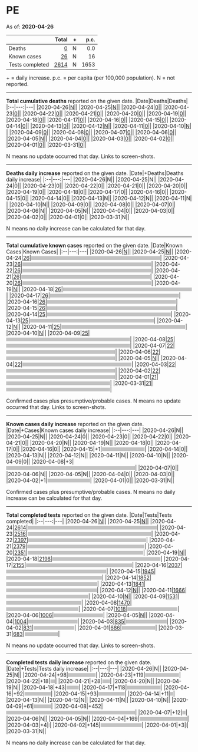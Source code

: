 # PE

As of: **2020-04-26**

||Total|+|p.c.|
|--|---:|---:|---:|
|Deaths|[0](https://github.com/johanley/covid-19-canada/blob/master/data/screenshots/2020-04-26_21h00mADT/pe.png)|N|0.0|
|Known cases|[26](https://github.com/johanley/covid-19-canada/blob/master/data/screenshots/2020-04-26_21h00mADT/pe.png)|N|16|
|Tests completed|[2614](https://github.com/johanley/covid-19-canada/blob/master/data/screenshots/2020-04-26_21h00mADT/pe.png)|N|1653|

\+ = daily increase.
p.c. = per capita (per 100,000 population).
N = not reported.



***

**Total cumulative deaths** reported on the given date.
|Date|Deaths|Deaths|
|:--|---:|---|
|2020-04-26|[N](https://github.com/johanley/covid-19-canada/blob/master/data/screenshots/2020-04-26_21h00mADT/pe.png)|<img src='bar.png' height='10' width='0' title='N'>|
|2020-04-25|[N](https://github.com/johanley/covid-19-canada/blob/master/data/screenshots/2020-04-25_21h30mADT/pe.png)|<img src='bar.png' height='10' width='0' title='N'>|
|2020-04-24|[0](https://github.com/johanley/covid-19-canada/blob/master/data/screenshots/2020-04-24_21h15mADT/pe.png)|<img src='bar.png' height='10' width='0' title='0'>|
|2020-04-23|[0](https://github.com/johanley/covid-19-canada/blob/master/data/screenshots/2020-04-23_21h30mADT/pe.png)|<img src='bar.png' height='10' width='0' title='0'>|
|2020-04-22|[0](https://github.com/johanley/covid-19-canada/blob/master/data/screenshots/2020-04-22_21h30mADT/pe.png)|<img src='bar.png' height='10' width='0' title='0'>|
|2020-04-21|[0](https://github.com/johanley/covid-19-canada/blob/master/data/screenshots/2020-04-21_21h30mADT/pe.png)|<img src='bar.png' height='10' width='0' title='0'>|
|2020-04-20|[0](https://github.com/johanley/covid-19-canada/blob/master/data/screenshots/2020-04-20_21h15mADT/pe.png)|<img src='bar.png' height='10' width='0' title='0'>|
|2020-04-19|[0](https://github.com/johanley/covid-19-canada/blob/master/data/screenshots/2020-04-19_19h30mADT/pe.png)|<img src='bar.png' height='10' width='0' title='0'>|
|2020-04-18|[0](https://github.com/johanley/covid-19-canada/blob/master/data/screenshots/2020-04-18_21h30mADT/pe.png)|<img src='bar.png' height='10' width='0' title='0'>|
|2020-04-17|[0](https://github.com/johanley/covid-19-canada/blob/master/data/screenshots/2020-04-17_21h00mADT/pe.png)|<img src='bar.png' height='10' width='0' title='0'>|
|2020-04-16|[0](https://github.com/johanley/covid-19-canada/blob/master/data/screenshots/2020-04-16_21h00mADT/pe.png)|<img src='bar.png' height='10' width='0' title='0'>|
|2020-04-15|[0](https://github.com/johanley/covid-19-canada/blob/master/data/screenshots/2020-04-15_21h00mADT/pe.png)|<img src='bar.png' height='10' width='0' title='0'>|
|2020-04-14|[0](https://github.com/johanley/covid-19-canada/blob/master/data/screenshots/2020-04-14_21h00mADT/pe.png)|<img src='bar.png' height='10' width='0' title='0'>|
|2020-04-13|[0](https://github.com/johanley/covid-19-canada/blob/master/data/screenshots/2020-04-13_21h00mADT/pe.png)|<img src='bar.png' height='10' width='0' title='0'>|
|2020-04-12|[N](https://github.com/johanley/covid-19-canada/blob/master/data/screenshots/2020-04-12_21h30mADT/pe.png)|<img src='bar.png' height='10' width='0' title='N'>|
|2020-04-11|[0](https://github.com/johanley/covid-19-canada/blob/master/data/screenshots/2020-04-11_21h00mADT/pe.png)|<img src='bar.png' height='10' width='0' title='0'>|
|2020-04-10|[N](https://github.com/johanley/covid-19-canada/blob/master/data/screenshots/2020-04-10_21h30mADT/pe.png)|<img src='bar.png' height='10' width='0' title='N'>|
|2020-04-09|[0](https://github.com/johanley/covid-19-canada/blob/master/data/screenshots/2020-04-09_22h00mADT/pe.png)|<img src='bar.png' height='10' width='0' title='0'>|
|2020-04-08|[0](https://github.com/johanley/covid-19-canada/blob/master/data/screenshots/2020-04-08_21h30mADT/pe.png)|<img src='bar.png' height='10' width='0' title='0'>|
|2020-04-07|[0](https://github.com/johanley/covid-19-canada/blob/master/data/screenshots/2020-04-07_21h45mADT/pe.png)|<img src='bar.png' height='10' width='0' title='0'>|
|2020-04-06|[0](https://github.com/johanley/covid-19-canada/blob/master/data/screenshots/2020-04-06_21h45mADT/pe.png)|<img src='bar.png' height='10' width='0' title='0'>|
|2020-04-05|[N](https://github.com/johanley/covid-19-canada/blob/master/data/screenshots/2020-04-05_21h30mADT/pe.png)|<img src='bar.png' height='10' width='0' title='N'>|
|2020-04-04|[0](https://github.com/johanley/covid-19-canada/blob/master/data/screenshots/2020-04-04_21h00mADT/pe.png)|<img src='bar.png' height='10' width='0' title='0'>|
|2020-04-03|[0](https://github.com/johanley/covid-19-canada/blob/master/data/screenshots/2020-04-03_21h30mADT/pe.png)|<img src='bar.png' height='10' width='0' title='0'>|
|2020-04-02|[0](https://github.com/johanley/covid-19-canada/blob/master/data/screenshots/2020-04-02_22h00mADT/pe.png)|<img src='bar.png' height='10' width='0' title='0'>|
|2020-04-01|[0](https://github.com/johanley/covid-19-canada/blob/master/data/screenshots/2020-04-01_22h00mADT/pe.png)|<img src='bar.png' height='10' width='0' title='0'>|
|2020-03-31|[0](https://github.com/johanley/covid-19-canada/blob/master/data/screenshots/2020-03-31_22h00mADT/pe.png)|<img src='bar.png' height='10' width='0' title='0'>|


N means no update occurred that day. Links to screen-shots.


***

**Deaths daily increase** reported on the given date.
|Date|+Deaths|Deaths daily increase|
|:--|---:|---|
|2020-04-26|N|<img src='bar.png' height='10' width='0' title='N'>|
|2020-04-25|N|<img src='bar.png' height='10' width='0' title='N'>|
|2020-04-24|0|<img src='bar.png' height='10' width='0' title='0'>|
|2020-04-23|0|<img src='bar.png' height='10' width='0' title='0'>|
|2020-04-22|0|<img src='bar.png' height='10' width='0' title='0'>|
|2020-04-21|0|<img src='bar.png' height='10' width='0' title='0'>|
|2020-04-20|0|<img src='bar.png' height='10' width='0' title='0'>|
|2020-04-19|0|<img src='bar.png' height='10' width='0' title='0'>|
|2020-04-18|0|<img src='bar.png' height='10' width='0' title='0'>|
|2020-04-17|0|<img src='bar.png' height='10' width='0' title='0'>|
|2020-04-16|0|<img src='bar.png' height='10' width='0' title='0'>|
|2020-04-15|0|<img src='bar.png' height='10' width='0' title='0'>|
|2020-04-14|0|<img src='bar.png' height='10' width='0' title='0'>|
|2020-04-13|N|<img src='bar.png' height='10' width='0' title='N'>|
|2020-04-12|N|<img src='bar.png' height='10' width='0' title='N'>|
|2020-04-11|N|<img src='bar.png' height='10' width='0' title='N'>|
|2020-04-10|N|<img src='bar.png' height='10' width='0' title='N'>|
|2020-04-09|0|<img src='bar.png' height='10' width='0' title='0'>|
|2020-04-08|0|<img src='bar.png' height='10' width='0' title='0'>|
|2020-04-07|0|<img src='bar.png' height='10' width='0' title='0'>|
|2020-04-06|N|<img src='bar.png' height='10' width='0' title='N'>|
|2020-04-05|N|<img src='bar.png' height='10' width='0' title='N'>|
|2020-04-04|0|<img src='bar.png' height='10' width='0' title='0'>|
|2020-04-03|0|<img src='bar.png' height='10' width='0' title='0'>|
|2020-04-02|0|<img src='bar.png' height='10' width='0' title='0'>|
|2020-04-01|0|<img src='bar.png' height='10' width='0' title='0'>|
|2020-03-31|N|<img src='bar.png' height='10' width='0' title='N'>|


N means no daily increase can be calculated for that day.




***

**Total cumulative known cases** reported on the given date.
|Date|Known Cases|Known Cases|
|:--|---:|---|
|2020-04-26|[N](https://github.com/johanley/covid-19-canada/blob/master/data/screenshots/2020-04-26_21h00mADT/pe.png)|<img src='bar.png' height='10' width='0' title='N'>|
|2020-04-25|[N](https://github.com/johanley/covid-19-canada/blob/master/data/screenshots/2020-04-25_21h30mADT/pe.png)|<img src='bar.png' height='10' width='0' title='N'>|
|2020-04-24|[26](https://github.com/johanley/covid-19-canada/blob/master/data/screenshots/2020-04-24_21h15mADT/pe.png)|<img src='bar.png' height='10' width='350' title='26'>|
|2020-04-23|[26](https://github.com/johanley/covid-19-canada/blob/master/data/screenshots/2020-04-23_21h30mADT/pe.png)|<img src='bar.png' height='10' width='350' title='26'>|
|2020-04-22|[26](https://github.com/johanley/covid-19-canada/blob/master/data/screenshots/2020-04-22_21h30mADT/pe.png)|<img src='bar.png' height='10' width='350' title='26'>|
|2020-04-21|[26](https://github.com/johanley/covid-19-canada/blob/master/data/screenshots/2020-04-21_21h30mADT/pe.png)|<img src='bar.png' height='10' width='350' title='26'>|
|2020-04-20|[26](https://github.com/johanley/covid-19-canada/blob/master/data/screenshots/2020-04-20_21h15mADT/pe.png)|<img src='bar.png' height='10' width='350' title='26'>|
|2020-04-19|[N](https://github.com/johanley/covid-19-canada/blob/master/data/screenshots/2020-04-19_19h30mADT/pe.png)|<img src='bar.png' height='10' width='0' title='N'>|
|2020-04-18|[26](https://github.com/johanley/covid-19-canada/blob/master/data/screenshots/2020-04-18_21h30mADT/pe.png)|<img src='bar.png' height='10' width='350' title='26'>|
|2020-04-17|[26](https://github.com/johanley/covid-19-canada/blob/master/data/screenshots/2020-04-17_21h00mADT/pe.png)|<img src='bar.png' height='10' width='350' title='26'>|
|2020-04-16|[26](https://github.com/johanley/covid-19-canada/blob/master/data/screenshots/2020-04-16_21h00mADT/pe.png)|<img src='bar.png' height='10' width='350' title='26'>|
|2020-04-15|[26](https://github.com/johanley/covid-19-canada/blob/master/data/screenshots/2020-04-15_21h00mADT/pe.png)|<img src='bar.png' height='10' width='350' title='26'>|
|2020-04-14|[25](https://github.com/johanley/covid-19-canada/blob/master/data/screenshots/2020-04-14_21h00mADT/pe.png)|<img src='bar.png' height='10' width='336' title='25'>|
|2020-04-13|[25](https://github.com/johanley/covid-19-canada/blob/master/data/screenshots/2020-04-13_21h00mADT/pe.png)|<img src='bar.png' height='10' width='336' title='25'>|
|2020-04-12|[N](https://github.com/johanley/covid-19-canada/blob/master/data/screenshots/2020-04-12_21h30mADT/pe.png)|<img src='bar.png' height='10' width='0' title='N'>|
|2020-04-11|[25](https://github.com/johanley/covid-19-canada/blob/master/data/screenshots/2020-04-11_21h00mADT/pe.png)|<img src='bar.png' height='10' width='336' title='25'>|
|2020-04-10|[N](https://github.com/johanley/covid-19-canada/blob/master/data/screenshots/2020-04-10_21h30mADT/pe.png)|<img src='bar.png' height='10' width='0' title='N'>|
|2020-04-09|[25](https://github.com/johanley/covid-19-canada/blob/master/data/screenshots/2020-04-09_22h00mADT/pe.png)|<img src='bar.png' height='10' width='336' title='25'>|
|2020-04-08|[25](https://github.com/johanley/covid-19-canada/blob/master/data/screenshots/2020-04-08_21h30mADT/pe.png)|<img src='bar.png' height='10' width='336' title='25'>|
|2020-04-07|[22](https://github.com/johanley/covid-19-canada/blob/master/data/screenshots/2020-04-07_21h45mADT/pe.png)|<img src='bar.png' height='10' width='296' title='22'>|
|2020-04-06|[22](https://github.com/johanley/covid-19-canada/blob/master/data/screenshots/2020-04-06_21h45mADT/pe.png)|<img src='bar.png' height='10' width='296' title='22'>|
|2020-04-05|[N](https://github.com/johanley/covid-19-canada/blob/master/data/screenshots/2020-04-05_21h30mADT/pe.png)|<img src='bar.png' height='10' width='0' title='N'>|
|2020-04-04|[22](https://github.com/johanley/covid-19-canada/blob/master/data/screenshots/2020-04-04_21h00mADT/pe.png)|<img src='bar.png' height='10' width='296' title='22'>|
|2020-04-03|[22](https://github.com/johanley/covid-19-canada/blob/master/data/screenshots/2020-04-03_21h30mADT/pe.png)|<img src='bar.png' height='10' width='296' title='22'>|
|2020-04-02|[22](https://github.com/johanley/covid-19-canada/blob/master/data/screenshots/2020-04-02_22h00mADT/pe.png)|<img src='bar.png' height='10' width='296' title='22'>|
|2020-04-01|[21](https://github.com/johanley/covid-19-canada/blob/master/data/screenshots/2020-04-01_22h00mADT/pe.png)|<img src='bar.png' height='10' width='282' title='21'>|
|2020-03-31|[21](https://github.com/johanley/covid-19-canada/blob/master/data/screenshots/2020-03-31_22h00mADT/pe.png)|<img src='bar.png' height='10' width='282' title='21'>|


Confirmed cases plus presumptive/probable cases. N means no update occurred that day. Links to screen-shots.

***

**Known cases daily increase** reported on the given date.
|Date|+Cases|Known cases daily increase|
|:--|---:|---|
|2020-04-26|N|<img src='bar.png' height='10' width='0' title='N'>|
|2020-04-25|N|<img src='bar.png' height='10' width='0' title='N'>|
|2020-04-24|0|<img src='bar.png' height='10' width='0' title='0'>|
|2020-04-23|0|<img src='bar.png' height='10' width='0' title='0'>|
|2020-04-22|0|<img src='bar.png' height='10' width='0' title='0'>|
|2020-04-21|0|<img src='bar.png' height='10' width='0' title='0'>|
|2020-04-20|N|<img src='bar.png' height='10' width='0' title='N'>|
|2020-04-19|N|<img src='bar.png' height='10' width='0' title='N'>|
|2020-04-18|0|<img src='bar.png' height='10' width='0' title='0'>|
|2020-04-17|0|<img src='bar.png' height='10' width='0' title='0'>|
|2020-04-16|0|<img src='bar.png' height='10' width='0' title='0'>|
|2020-04-15|+1|<img src='bar.png' height='10' width='116' title='1'>|
|2020-04-14|0|<img src='bar.png' height='10' width='0' title='0'>|
|2020-04-13|N|<img src='bar.png' height='10' width='0' title='N'>|
|2020-04-12|N|<img src='bar.png' height='10' width='0' title='N'>|
|2020-04-11|N|<img src='bar.png' height='10' width='0' title='N'>|
|2020-04-10|N|<img src='bar.png' height='10' width='0' title='N'>|
|2020-04-09|0|<img src='bar.png' height='10' width='0' title='0'>|
|2020-04-08|+3|<img src='bar.png' height='10' width='350' title='3'>|
|2020-04-07|0|<img src='bar.png' height='10' width='0' title='0'>|
|2020-04-06|N|<img src='bar.png' height='10' width='0' title='N'>|
|2020-04-05|N|<img src='bar.png' height='10' width='0' title='N'>|
|2020-04-04|0|<img src='bar.png' height='10' width='0' title='0'>|
|2020-04-03|0|<img src='bar.png' height='10' width='0' title='0'>|
|2020-04-02|+1|<img src='bar.png' height='10' width='116' title='1'>|
|2020-04-01|0|<img src='bar.png' height='10' width='0' title='0'>|
|2020-03-31|N|<img src='bar.png' height='10' width='0' title='N'>|


Confirmed cases plus presumptive/probable cases. 
N means no daily increase can be calculated for that day.

***




**Total completed tests** reported on the given date.
|Date|Tests|Tests completed|
|:--|---:|---|
|2020-04-26|[N](https://github.com/johanley/covid-19-canada/blob/master/data/screenshots/2020-04-26_21h00mADT/pe.png)|<img src='bar.png' height='10' width='0' title='N'>|
|2020-04-25|[N](https://github.com/johanley/covid-19-canada/blob/master/data/screenshots/2020-04-25_21h30mADT/pe.png)|<img src='bar.png' height='10' width='0' title='N'>|
|2020-04-24|[2614](https://github.com/johanley/covid-19-canada/blob/master/data/screenshots/2020-04-24_21h15mADT/pe.png)|<img src='bar.png' height='10' width='350' title='2614'>|
|2020-04-23|[2516](https://github.com/johanley/covid-19-canada/blob/master/data/screenshots/2020-04-23_21h30mADT/pe.png)|<img src='bar.png' height='10' width='336' title='2516'>|
|2020-04-22|[2397](https://github.com/johanley/covid-19-canada/blob/master/data/screenshots/2020-04-22_21h30mADT/pe.png)|<img src='bar.png' height='10' width='320' title='2397'>|
|2020-04-21|[2379](https://github.com/johanley/covid-19-canada/blob/master/data/screenshots/2020-04-21_21h30mADT/pe.png)|<img src='bar.png' height='10' width='318' title='2379'>|
|2020-04-20|[2351](https://github.com/johanley/covid-19-canada/blob/master/data/screenshots/2020-04-20_21h15mADT/pe.png)|<img src='bar.png' height='10' width='314' title='2351'>|
|2020-04-19|[N](https://github.com/johanley/covid-19-canada/blob/master/data/screenshots/2020-04-19_19h30mADT/pe.png)|<img src='bar.png' height='10' width='0' title='N'>|
|2020-04-18|[2198](https://github.com/johanley/covid-19-canada/blob/master/data/screenshots/2020-04-18_21h30mADT/pe.png)|<img src='bar.png' height='10' width='294' title='2198'>|
|2020-04-17|[2155](https://github.com/johanley/covid-19-canada/blob/master/data/screenshots/2020-04-17_21h00mADT/pe.png)|<img src='bar.png' height='10' width='288' title='2155'>|
|2020-04-16|[2037](https://github.com/johanley/covid-19-canada/blob/master/data/screenshots/2020-04-16_21h00mADT/pe.png)|<img src='bar.png' height='10' width='272' title='2037'>|
|2020-04-15|[1945](https://github.com/johanley/covid-19-canada/blob/master/data/screenshots/2020-04-15_21h00mADT/pe.png)|<img src='bar.png' height='10' width='260' title='1945'>|
|2020-04-14|[1852](https://github.com/johanley/covid-19-canada/blob/master/data/screenshots/2020-04-14_21h00mADT/pe.png)|<img src='bar.png' height='10' width='247' title='1852'>|
|2020-04-13|[1841](https://github.com/johanley/covid-19-canada/blob/master/data/screenshots/2020-04-13_21h00mADT/pe.png)|<img src='bar.png' height='10' width='246' title='1841'>|
|2020-04-12|[N](https://github.com/johanley/covid-19-canada/blob/master/data/screenshots/2020-04-12_21h30mADT/pe.png)|<img src='bar.png' height='10' width='0' title='N'>|
|2020-04-11|[1666](https://github.com/johanley/covid-19-canada/blob/master/data/screenshots/2020-04-11_21h00mADT/pe.png)|<img src='bar.png' height='10' width='223' title='1666'>|
|2020-04-10|[N](https://github.com/johanley/covid-19-canada/blob/master/data/screenshots/2020-04-10_21h30mADT/pe.png)|<img src='bar.png' height='10' width='0' title='N'>|
|2020-04-09|[1531](https://github.com/johanley/covid-19-canada/blob/master/data/screenshots/2020-04-09_22h00mADT/pe.png)|<img src='bar.png' height='10' width='204' title='1531'>|
|2020-04-08|[1470](https://github.com/johanley/covid-19-canada/blob/master/data/screenshots/2020-04-08_21h30mADT/pe.png)|<img src='bar.png' height='10' width='196' title='1470'>|
|2020-04-07|[1018](https://github.com/johanley/covid-19-canada/blob/master/data/screenshots/2020-04-07_21h45mADT/pe.png)|<img src='bar.png' height='10' width='136' title='1018'>|
|2020-04-06|[1006](https://github.com/johanley/covid-19-canada/blob/master/data/screenshots/2020-04-06_21h45mADT/pe.png)|<img src='bar.png' height='10' width='134' title='1006'>|
|2020-04-05|[N](https://github.com/johanley/covid-19-canada/blob/master/data/screenshots/2020-04-05_21h30mADT/pe.png)|<img src='bar.png' height='10' width='0' title='N'>|
|2020-04-04|[1004](https://github.com/johanley/covid-19-canada/blob/master/data/screenshots/2020-04-04_21h00mADT/pe.png)|<img src='bar.png' height='10' width='134' title='1004'>|
|2020-04-03|[835](https://github.com/johanley/covid-19-canada/blob/master/data/screenshots/2020-04-03_21h30mADT/pe.png)|<img src='bar.png' height='10' width='111' title='835'>|
|2020-04-02|[831](https://github.com/johanley/covid-19-canada/blob/master/data/screenshots/2020-04-02_22h00mADT/pe.png)|<img src='bar.png' height='10' width='111' title='831'>|
|2020-04-01|[686](https://github.com/johanley/covid-19-canada/blob/master/data/screenshots/2020-04-01_22h00mADT/pe.png)|<img src='bar.png' height='10' width='91' title='686'>|
|2020-03-31|[683](https://github.com/johanley/covid-19-canada/blob/master/data/screenshots/2020-03-31_22h00mADT/pe.png)|<img src='bar.png' height='10' width='91' title='683'>|


N means no update occurred that day. Links to screen-shots.

***

**Completed tests daily increase** reported on the given date.
|Date|+Tests|Tests daily increase|
|:--|---:|---|
|2020-04-26|N|<img src='bar.png' height='10' width='0' title='N'>|
|2020-04-25|N|<img src='bar.png' height='10' width='0' title='N'>|
|2020-04-24|+98|<img src='bar.png' height='10' width='75' title='98'>|
|2020-04-23|+119|<img src='bar.png' height='10' width='92' title='119'>|
|2020-04-22|+18|<img src='bar.png' height='10' width='13' title='18'>|
|2020-04-21|+28|<img src='bar.png' height='10' width='21' title='28'>|
|2020-04-20|N|<img src='bar.png' height='10' width='0' title='N'>|
|2020-04-19|N|<img src='bar.png' height='10' width='0' title='N'>|
|2020-04-18|+43|<img src='bar.png' height='10' width='33' title='43'>|
|2020-04-17|+118|<img src='bar.png' height='10' width='91' title='118'>|
|2020-04-16|+92|<img src='bar.png' height='10' width='71' title='92'>|
|2020-04-15|+93|<img src='bar.png' height='10' width='72' title='93'>|
|2020-04-14|+11|<img src='bar.png' height='10' width='8' title='11'>|
|2020-04-13|N|<img src='bar.png' height='10' width='0' title='N'>|
|2020-04-12|N|<img src='bar.png' height='10' width='0' title='N'>|
|2020-04-11|N|<img src='bar.png' height='10' width='0' title='N'>|
|2020-04-10|N|<img src='bar.png' height='10' width='0' title='N'>|
|2020-04-09|+61|<img src='bar.png' height='10' width='47' title='61'>|
|2020-04-08|+452|<img src='bar.png' height='10' width='350' title='452'>|
|2020-04-07|+12|<img src='bar.png' height='10' width='9' title='12'>|
|2020-04-06|N|<img src='bar.png' height='10' width='0' title='N'>|
|2020-04-05|N|<img src='bar.png' height='10' width='0' title='N'>|
|2020-04-04|+169|<img src='bar.png' height='10' width='130' title='169'>|
|2020-04-03|+4|<img src='bar.png' height='10' width='3' title='4'>|
|2020-04-02|+145|<img src='bar.png' height='10' width='112' title='145'>|
|2020-04-01|+3|<img src='bar.png' height='10' width='2' title='3'>|
|2020-03-31|N|<img src='bar.png' height='10' width='0' title='N'>|


N means no daily increase can be calculated for that day.
